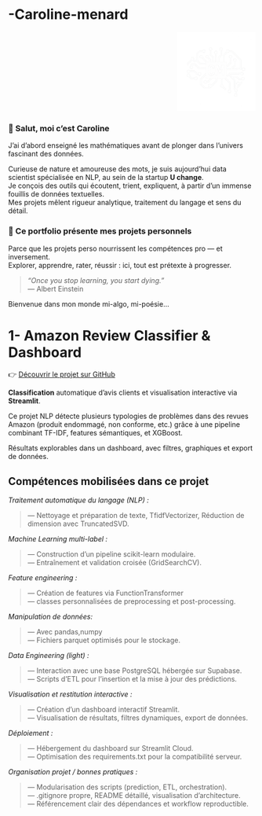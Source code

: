 # -Caroline-menard
<p align="right">
  <img src="https://github.com/Caroline-menard/-Caroline-menard/blob/main/logo_blanc.png?raw=true" alt="Logo Caroline Ménard" width="160">
</p>

### 👋 Salut, moi c’est Caroline

J’ai d’abord enseigné les mathématiques avant de plonger dans l’univers fascinant des données.  

Curieuse de nature et amoureuse des mots, je suis aujourd’hui data scientist spécialisée en NLP, au sein de la startup **U change**.  
Je conçois des outils qui écoutent, trient, expliquent, à partir d’un immense fouillis de données textuelles.  
Mes projets mêlent rigueur analytique, traitement du langage et sens du détail.

### 🧪 Ce portfolio présente mes projets personnels  
Parce que les projets perso nourrissent les compétences pro — et inversement.  
Explorer, apprendre, rater, réussir : ici, tout est prétexte à progresser.

> *“Once you stop learning, you start dying.”*  
> — Albert Einstein

Bienvenue dans mon monde mi-algo, mi-poésie...

# 1- Amazon Review Classifier & Dashboard

👉 [Découvrir le projet sur GitHub](https://github.com/Caroline-menard/amazon_review_classifier_and_Dashboard)

**Classification** automatique d’avis clients et visualisation interactive via **Streamlit**.

Ce projet NLP détecte plusieurs typologies de problèmes dans des revues Amazon (produit endommagé, non conforme, etc.) grâce à une pipeline combinant TF-IDF, features sémantiques, et XGBoost.

Résultats explorables dans un dashboard, avec filtres, graphiques et export de données.

## Compétences mobilisées dans ce projet
*Traitement automatique du langage (NLP) :*
> — Nettoyage et préparation de texte, TfidfVectorizer, Réduction de dimension avec TruncatedSVD.

*Machine Learning multi-label :*
> — Construction d’un pipeline scikit-learn modulaire.<br>
> —  Entraînement et validation croisée (GridSearchCV).

*Feature engineering :*
> — Création de features via FunctionTransformer<br>
> — classes personnalisées de preprocessing et post-processing.

*Manipulation de données:*
> — Avec pandas,numpy <br>
> — Fichiers parquet optimisés pour le stockage.

*Data Engineering (light) :*
> — Interaction avec une base PostgreSQL hébergée sur Supabase.<br>
> —  Scripts d’ETL pour l’insertion et la mise à jour des prédictions.

*Visualisation et restitution interactive :*
> — Création d’un dashboard interactif Streamlit.<br>
> — Visualisation de résultats, filtres dynamiques, export de données.

*Déploiement :*
> — Hébergement du dashboard sur Streamlit Cloud.<br>
> — Optimisation des requirements.txt pour la compatibilité serveur.

*Organisation projet / bonnes pratiques :*
> — Modularisation des scripts (prediction, ETL, orchestration).<br>
> —  .gitignore propre, README détaillé, visualisation d’architecture.<br>
> — Référencement clair des dépendances et workflow reproductible.
